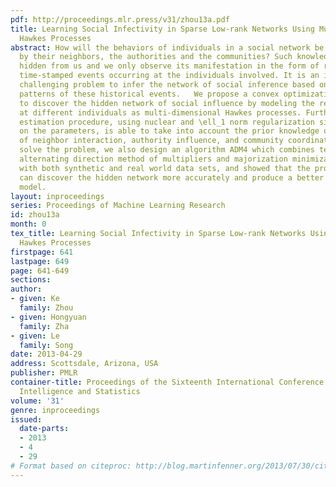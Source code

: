 ```yaml
---
pdf: http://proceedings.mlr.press/v31/zhou13a.pdf
title: Learning Social Infectivity in Sparse Low-rank Networks Using Multi-dimensional
  Hawkes Processes
abstract: How will the behaviors of individuals in a social network be influenced
  by their neighbors, the authorities and the communities? Such knowledge is often
  hidden from us and we only observe its manifestation in the form of recurrent and
  time-stamped events occurring at the individuals involved. It is an important yet
  challenging problem to infer the network of social inference based on the temporal
  patterns of these historical events.   We propose a convex optimization approach
  to discover the hidden network of social influence by modeling the recurrent events
  at different individuals as multi-dimensional Hawkes processes. Furthermore, our
  estimation procedure, using nuclear and \ell_1 norm regularization simultaneously
  on the parameters, is able to take into account the prior knowledge of the presence
  of neighbor interaction, authority influence, and community coordination. To efficiently
  solve the problem, we also design an algorithm ADM4 which combines techniques of
  alternating direction method of multipliers and majorization minimization. We experimented
  with both synthetic and real world data sets, and showed that the proposed method
  can discover the hidden network more accurately and produce a better predictive
  model.
layout: inproceedings
series: Proceedings of Machine Learning Research
id: zhou13a
month: 0
tex_title: Learning Social Infectivity in Sparse Low-rank Networks Using Multi-dimensional
  Hawkes Processes
firstpage: 641
lastpage: 649
page: 641-649
sections: 
author:
- given: Ke
  family: Zhou
- given: Hongyuan
  family: Zha
- given: Le
  family: Song
date: 2013-04-29
address: Scottsdale, Arizona, USA
publisher: PMLR
container-title: Proceedings of the Sixteenth International Conference on Artificial
  Intelligence and Statistics
volume: '31'
genre: inproceedings
issued:
  date-parts:
  - 2013
  - 4
  - 29
# Format based on citeproc: http://blog.martinfenner.org/2013/07/30/citeproc-yaml-for-bibliographies/
---
```

